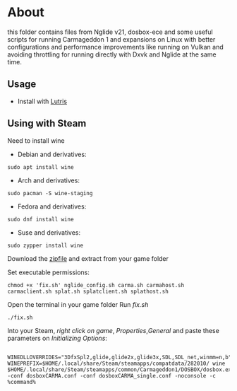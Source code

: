 # About

this folder contains files from Nglide v21, dosbox-ece and some useful scripts for running Carmageddon 1 and expansions on Linux with better configurations and performance improvements like running on Vulkan and avoiding throttling for running directly with Dxvk and Nglide at the same time.

## Usage

* Install with [Lutris](https://lutris.net/games/carmageddon-max-pack/)

## Using with Steam 

Need to install wine

* Debian and derivatives:
~~~
sudo apt install wine
~~~
* Arch and derivatives:
~~~
sudo pacman -S wine-staging
~~~
* Fedora and derivatives:
~~~
sudo dnf install wine
~~~
* Suse and derivatives:
~~~
sudo zypper install wine
~~~

Download the [zipfile](https://github.com/Bugaboo2000/Lutris-scripts/releases/download/Layer/NglideC1.zip) and extract from your game folder

Set executable permissions:
~~~
chmod +x 'fix.sh' nglide_config.sh carma.sh carmahost.sh carmaclient.sh splat.sh splatclient.sh splathost.sh
~~~

Open the terminal in your game folder Run *fix.sh*

~~~
./fix.sh
~~~

Into your Steam, *right click on game*, *Properties*,*General* and paste these parameters on *Initializing Options*:
~~~
 WINEDLLOVERRIDES="3DfxSpl2,glide,glide2x,glide3x,SDL,SDL_net,winmm=n,b" WINEPREFIX=$HOME/.local/share/Steam/steamapps/compatdata/282010/ wine $HOME/.local/share/Steam/steamapps/common/Carmageddon1/DOSBOX/dosbox.exe -conf dosboxCARMA.conf -conf dosboxCARMA_single.conf -noconsole -c %command%
~~~